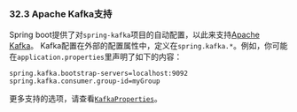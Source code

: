 ### 32.3 Apache Kafka支持

Spring boot提供了对`spring-kafka`项目的自动配置，以此来支持[Apache Kafka](https://kafka.apache.org/)。
Kafka配置在外部的配置属性中，定义在`spring.kafka.*`。例如，你可能在`application.properties`里声明了如下的内容： 
```properties
spring.kafka.bootstrap-servers=localhost:9092
spring.kafka.consumer.group-id=myGroup
```
更多支持的选项，请查看[`KafkaProperties`](https://github.com/spring-projects/spring-boot/tree/v2.0.0.RELEASE/spring-boot-project/spring-boot-autoconfigure/src/main/java/org/springframework/boot/autoconfigure/kafka/KafkaProperties.java)。
